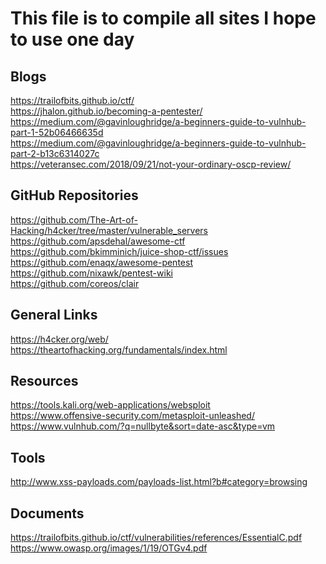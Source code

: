 # This file is to compile all sites I hope to use one day

## Blogs

<https://trailofbits.github.io/ctf/>\
<https://jhalon.github.io/becoming-a-pentester/>\
<https://medium.com/@gavinloughridge/a-beginners-guide-to-vulnhub-part-1-52b06466635d>\
<https://medium.com/@gavinloughridge/a-beginners-guide-to-vulnhub-part-2-b13c6314027c>\
<https://veteransec.com/2018/09/21/not-your-ordinary-oscp-review/>

## GitHub Repositories

<https://github.com/The-Art-of-Hacking/h4cker/tree/master/vulnerable_servers>\
<https://github.com/apsdehal/awesome-ctf>\
<https://github.com/bkimminich/juice-shop-ctf/issues>\
<https://github.com/enaqx/awesome-pentest>\
<https://github.com/nixawk/pentest-wiki>\
<https://github.com/coreos/clair>

## General Links

<https://h4cker.org/web/>
<https://theartofhacking.org/fundamentals/index.html>

## Resources

<https://tools.kali.org/web-applications/websploit>\
<https://www.offensive-security.com/metasploit-unleashed/>\
<https://www.vulnhub.com/?q=nullbyte&sort=date-asc&type=vm>

## Tools

<http://www.xss-payloads.com/payloads-list.html?b#category=browsing>

## Documents

<https://trailofbits.github.io/ctf/vulnerabilities/references/EssentialC.pdf>\
<https://www.owasp.org/images/1/19/OTGv4.pdf>
